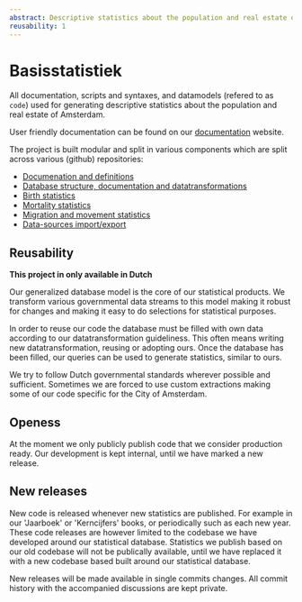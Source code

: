 ```yaml
---
abstract: Descriptive statistics about the population and real estate of Amsterdam
reusability: 1
---
```


# Basisstatistiek

All documentation, scripts and syntaxes, and datamodels (refered to as `code`) used for generating
descriptive statistics about the population and real estate of Amsterdam.

User friendly documentation can be found on our [documentation](https://basisstatistiek.amsterdam.nl) website.

The project is built modular and split in various components which are split across various (github) repositories:
- [Documenation and definitions](https://github.com/amsterdam/basisstatistiek-documentatie)
- [Database structure, documentation and datatransformations](https://github.com/amsterdam/basisstatistiek-database)
- [Birth statistics](https://github.com/amsterdam/basisstatistiek-persoon-geboorte)
- [Mortality statistics](https://github.com/amsterdam/basisstatistiek-persoon-sterfte)
- [Migration and movement statistics](https://github.com/amsterdam/basisstatistiek-persoon-vestiging-vertrek-verhuizing)
- [Data-sources import/export](https://github.com/amsterdam/basisstatistiek-bronnen)

## Reusability

**This project in only available in Dutch**

Our generalized database model is the core of our statistical products.
We transform various governmental data streams to this model making it robust for changes and
making it easy to do selections for statistical purposes.

In order to reuse our code the database must be filled with own data according to
our datatransformation guideliness. This often means writing new datatransformation,
reusing or adopting ours. Once the database has been filled, our queries can be used to generate
statistics, similar to ours.

We try to follow Dutch governmental standards wherever possible and sufficient.
Sometimes we are forced to use custom extractions making some of our code specific for
the City of Amsterdam.

## Openess

At the moment we only publicly publish code that we consider production ready.
Our development is kept internal, until we have marked a new release.

## New releases

New code is released whenever new statistics are published. For example in our 'Jaarboek' or 'Kerncijfers' books, or periodically such as each new year.
These code releases are however limited to the codebase we have developed around our statistical database. Statistics we publish based on our old codebase
will not be publically available, until we have replaced it with a new codebase based built around our statistical database.

New releases will be made available in single commits changes. All commit history with the accompanied discussions are kept private.
